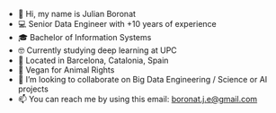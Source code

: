 - 👋 Hi, my name is Julian Boronat
- 💻 Senior Data Engineer with +10 years of experience
- 🎓 Bachelor of Information Systems
- 🤓 Currently studying deep learning at UPC 
- 📍 Located in Barcelona, Catalonia, Spain
- 🌱 Vegan for Animal Rights
- 💞️ I’m looking to collaborate on Big Data Engineering / Science or AI projects
- 📫 You can reach me by using this email: boronat.j.e@gmail.com

<!---
boroju/boroju is a ✨ special ✨ repository because its `README.md` (this file) appears on your GitHub profile.
You can click the Preview link to take a look at your changes.
--->

